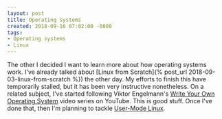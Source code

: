```yaml
---
layout: post
title: Operating systems
created: 2018-09-16 07:02:00 -0800
tags:
- Operating systems
- Linux
---
```

The other I decided I want to learn more about how operating systems work. I've already talked about [Linux from Scratch]{% post_url 2018-09-03-linux-from-scratch %}) the other day. My efforts to finish this have temporarily stalled, but it has been very instructive nonetheless. On a related subject, I've started following Viktor Engelmann's [Write Your Own Operating System][wyoos-playlist] video series on YouTube. This is good stuff. Once I've done that, then I'm planning to tackle [User-Mode Linux][user-mode-linux].

[user-mode-linux]: http://user-mode-linux.sourceforge.net/
[wyoos-playlist]: https://www.youtube.com/playlist?list=PLHh55M_Kq4OApWScZyPl5HhgsTJS9MZ6M
